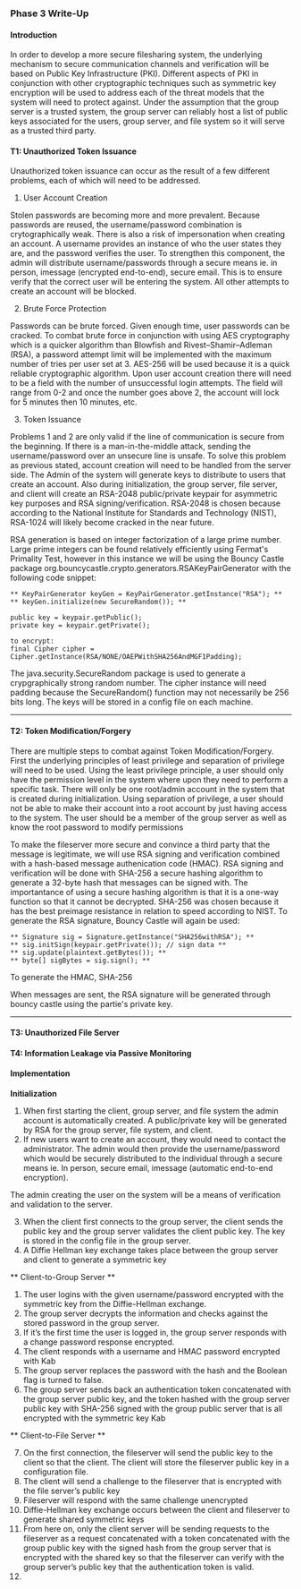 ### Phase 3 Write-Up

#### Introduction

In order to develop a more secure filesharing system, the underlying mechanism to secure communication channels and verification will be based on Public Key Infrastructure (PKI). Different aspects of PKI in conjunction with other cryptographic techniques such as symmetric key encryption will be used to address each of the threat models that the system will need to protect against. Under the assumption that the group server is a trusted system, the group server can reliably host a list of public keys associated for the users, group server, and file system so it will serve as a trusted third party.

#### T1: Unauthorized Token Issuance

Unauthorized token issuance can occur as the result of a few different problems, each of which will need to be addressed. 

1.	User Account Creation

Stolen passwords are becoming more and more prevalent. Because passwords are reused, the username/password combination is crytographically weak. There is also a risk of impersonation when creating an account. A username provides an instance of who the user states they are, and the password verifies the user. To strengthen this component, the admin will distribute username/passwords through a secure means ie. in person, imessage (encrypted end-to-end), secure email. This is to ensure verify that the correct user will be entering the system. All other attempts to create an account will be blocked.

2.	Brute Force Protection

Passwords can be brute forced. Given enough time, user passwords can be cracked. To combat brute force in conjunction with using AES cryptography which is a quicker algorithm than Blowfish and Rivest–Shamir–Adleman (RSA), a password attempt limit will be implemented with the maximum number of tries per user set at 3. AES-256 will be used because it is a quick reliable cryptographic algorithm. Upon user account creation there will need to be a field with the number of unsuccessful login attempts. The field will range from 0-2 and once the number goes above 2, the account will lock for 5 minutes then 10 minutes, etc.

3.	Token Issuance

Problems 1 and 2 are only valid if the line of communication is secure from the beginning. If there is a man-in-the-middle attack, sending the username/password over an unsecure line is unsafe. To solve this problem as previous stated, account creation will need to be handled from the server side. The Admin of the system will generate keys to distribute to users that create an account. Also during initialization, the group server, file server, and client will create an RSA-2048 public/private keypair for asymmetric key purposes and RSA signing/verification. RSA-2048 is chosen because according to the National Institute for Standards and Technology (NIST), RSA-1024 will likely become cracked in the near future. 

RSA generation is based on integer factorization of a large prime number. Large prime integers can be found relatively efficiently using Fermat's Primality Test, however in this instance we will be using the Bouncy Castle package org.bouncycastle.crypto.generators.RSAKeyPairGenerator with the following code snippet:

    ** KeyPairGenerator keyGen = KeyPairGenerator.getInstance("RSA"); **
    ** keyGen.initialize(new SecureRandom()); **

    public key = keypair.getPublic();
    private key = keypair.getPrivate();

    to encrypt:
    final Cipher cipher = Cipher.getInstance(RSA/NONE/OAEPWithSHA256AndMGF1Padding);

The java.security.SecureRandom package is used to generate a crypgraphically strong random number. The cipher instance will need padding because the SecureRandom() function may not necessarily be 256 bits long. The keys will be stored in a config file on each machine. 

** **
<!-- According to Saltzer and Schroeder, access to a system should not be granted based on one condition. -->

#### T2: Token Modification/Forgery

There are multiple steps to combat against Token Modification/Forgery. First the underlying principles of least privilege and separation of privilege will need to be used. Using the least privilege principle, a user should only have the permission level in the system where upon they need to perform a specific task. There will only be one root/admin account in the system that is created during initialization. Using separation of privilege, a user should not be able to make their account into a root account by just having access to the system. The user should be a member of the group server as well as know the root password to modify permissions

To make the fileserver more secure and convince a third party that the message is legitimate, we will use RSA signing and verification combined with a hash-based message authenication code (HMAC). RSA signing and verification will be done with SHA-256 a secure hashing algorithm to generate a 32-byte hash that messages can be signed with. The importantance of using a secure hashing algorithm is that it is a one-way function so that it cannot be decrypted. SHA-256 was chosen because it has the best preimage resistance in relation to speed according to NIST. To generate the RSA signature, Bouncy Castle will again be used:

    ** Signature sig = Signature.getInstance("SHA256withRSA"); ** 
    ** sig.initSign(keypair.getPrivate()); // sign data **
    ** sig.update(plaintext.getBytes()); **
    ** byte[] sigBytes = sig.sign(); **

To generate the HMAC, SHA-256

When messages are sent, the RSA signature will be generated through bouncy castle using the partie's private key. 

** **

#### T3: Unauthorized File Server

#### T4: Information Leakage via Passive Monitoring

#### Implementation

**Initialization**

1.	When first starting the client, group server, and file system the admin account is automatically created. A public/private key will be generated by RSA for the group server, file system, and client. 
2.	If new users want to create an account, they would need to contact the administrator. The admin would then provide the username/password which would be securely distributed to the individual through a secure means ie. In person, secure email, imessage (automatic end-to-end encryption). 

The admin creating the user on the system will be a means of verification and validation to the server. 

3.	When the client first connects to the group server, the client sends the public key and the group server validates the client public key. The key is stored in the config file in the group server.
4.	A Diffie Hellman key exchange takes place between the group server and client to generate a symmetric key


** Client-to-Group Server **

1.	The user logins with the given username/password encrypted with the symmetric key from the Diffie-Hellman exchange.
2.	The group server decrypts the information and checks against the stored password in the group server.
3.	If it’s the first time the user is logged in, the group server responds with a change password response encrypted.
4.	The client responds with a username and HMAC password encrypted with Kab
5.	The group server replaces the password with the hash and the Boolean flag is turned to false.
6.	The group server sends back an authentication token concatenated with the group server public key, and the token hashed with the group server public key with SHA-256 signed with the group public server that is all encrypted with the symmetric key Kab

** Client-to-File Server **

7.	On the first connection, the fileserver will send the public key to the client so that the client. The client will store the fileserver public key in a configuration file.
8.	The client will send a challenge to the fileserver that is encrypted with the file server’s public key
9.	Fileserver will respond with the same challenge unencrypted 
10.	Diffie-Hellman key exchange occurs between the client and fileserver to generate shared symmetric keys
11.	From here on, only the client server will be sending requests to the fileserver as a request concatenated with a token concatenated with the group public key with the signed hash from the group server that is encrypted with the shared key so that the fileserver can verify with the group server’s public key that the authentication token is valid. 
12.	
